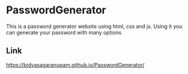 # PasswordGenerator
This is a password generator website using html, css and js. Using it you can generate your password with many options
## Link
https://bidyasagaranupam.github.io/PasswordGenerator/
